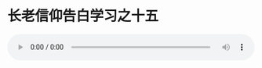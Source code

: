 # 长老信仰告白学习之十五

<audio style="width: 100%;" preload="false" controls controlslist="nodownload"><source src="//cdn.simai.ml/audio/mp3/old/12270.mp3" type="audio/mpeg">Your browser does not support the audio element.</audio>


